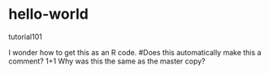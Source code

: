 # hello-world
tutorial101

I wonder how to get this as an R code. 
#Does this automatically make this a comment? 
1+1
Why was this the same as the master copy?
